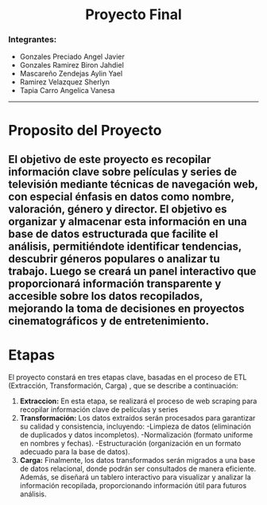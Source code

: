 <div align="center">
<h1>Proyecto Final</h1>
</div>
<div>
  <h3>Integrantes:</h3>
  <div>
    <ul>
      <li>Gonzales Preciado Angel Javier</li>
      <li>Gonzales Ramirez Biron Jahdiel</li>
      <li>Mascareño Zendejas Aylin Yael</li>
      <li>Ramirez Velazquez Sherlyn</li>
      <li>Tapia Carro Angelica Vanesa</li>
    </ul>
  </div>
</div> 
<hr>

# Proposito del Proyecto
El objetivo de este proyecto es recopilar información clave sobre películas y series de televisión mediante técnicas de navegación web, con especial énfasis en datos como nombre, valoración, género y director.
El objetivo es organizar y almacenar esta información en una base de datos estructurada que facilite el análisis, permitiéndote identificar tendencias, descubrir géneros populares o analizar tu trabajo. Luego se creará un panel interactivo que proporcionará información transparente y accesible sobre los datos recopilados, mejorando la toma de decisiones en proyectos cinematográficos y de entretenimiento.
---
# Etapas
El proyecto constará en tres etapas clave, basadas en el proceso de ETL (Extracción, Transformación, Carga) , que se describe a continuación:
1. **Extraccion:** 
En esta etapa, se realizará el proceso de web scraping para recopilar información clave de películas y series
2. **Transformación:** 
Los datos extraídos serán procesados ​​para garantizar su calidad y consistencia, incluyendo:
-Limpieza de datos (eliminación de duplicados y datos incompletos).
-Normalización (formato uniforme en nombres y fechas).
-Estructuración (organización en un formato adecuado para la base de datos).
3. **Carga:**
Finalmente, los datos transformados serán migrados a una base de datos relacional, donde podrán ser consultados de manera eficiente. Además, se diseñará un tablero interactivo para visualizar y analizar la información recopilada, proporcionando información útil para futuros análisis. 
